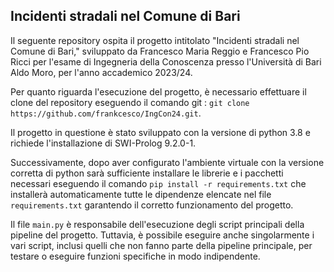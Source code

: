## Incidenti stradali nel Comune di Bari

Il seguente repository ospita il progetto intitolato "Incidenti stradali nel Comune di Bari," sviluppato da Francesco Maria Reggio e Francesco Pio Ricci per l'esame di Ingegneria della Conoscenza presso l'Università di Bari Aldo Moro, per l'anno accademico 2023/24.

Per quanto riguarda l'esecuzione del progetto, è necessario effettuare il clone del repository eseguendo il comando git : `git clone https://github.com/frankcesco/IngCon24.git`. 

Il progetto in questione è stato sviluppato con la versione di python 3.8 e richiede l'installazione di SWI-Prolog 9.2.0-1.

Successivamente, dopo aver configurato l'ambiente virtuale con la versione corretta di python sarà sufficiente installare le librerie e i pacchetti necessari eseguendo il comando `pip install -r requirements.txt` che installerà automaticamente tutte le dipendenze elencate nel file `requirements.txt` garantendo il corretto funzionamento del progetto. 

Il file `main.py` è responsabile dell'esecuzione degli script principali della pipeline del progetto. Tuttavia, è possibile eseguire anche singolarmente i vari script, inclusi quelli che non fanno parte della pipeline principale, per testare o eseguire funzioni specifiche in modo indipendente.

